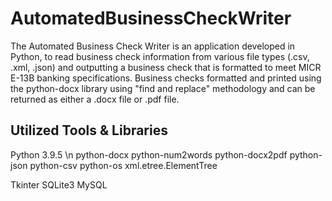 # AutomatedBusinessCheckWriter
The Automated Business Check Writer is an application developed in Python, to read business check information from various file types (.csv, .xml, .json) and 
outputting a business check that is formatted to meet MICR E-13B banking specifications. Business checks formatted and printed using the python-docx library using "find and replace" methodology and can be returned as either a .docx file or .pdf file.

## Utilized Tools & Libraries 
Python 3.9.5 \n
python-docx 
python-num2words
python-docx2pdf
python-json
python-csv
python-os
xml.etree.ElementTree

Tkinter 
SQLite3 
MySQL
